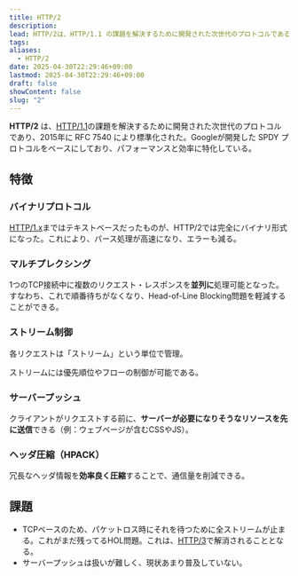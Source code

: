 ```yaml
---
title: HTTP/2
description: 
lead: HTTP/2は、HTTP/1.1 の課題を解決するために開発された次世代のプロトコルである。
tags: 
aliases:
  - HTTP/2
date: 2025-04-30T22:29:46+09:00
lastmod: 2025-04-30T22:29:46+09:00
draft: false
showContent: false
slug: "2"
---
```

**HTTP/2** は、[HTTP/1.1](HTTP1.1.md)の課題を解決するために開発された次世代のプロトコルであり、2015年に RFC 7540 により標準化された。Googleが開発した SPDY プロトコルをベースにしており、パフォーマンスと効率に特化している。

## 特徴
### バイナリプロトコル
[HTTP/1.x](HTTP.md#HTTP/1.0)まではテキストベースだったものが、HTTP/2では完全にバイナリ形式になった。これにより、パース処理が高速になり、エラーも減る。

### マルチプレクシング
1つのTCP接続中に複数のリクエスト・レスポンスを**並列に**処理可能となった。  
すなわち、これで順番待ちがなくなり、Head-of-Line Blocking問題を軽減することができる。

### ストリーム制御
各リクエストは「ストリーム」という単位で管理。

ストリームには優先順位やフローの制御が可能である。

### サーバープッシュ
クライアントがリクエストする前に、**サーバーが必要になりそうなリソースを先に送信**できる（例：ウェブページが含むCSSやJS）。

### ヘッダ圧縮（HPACK）
冗長なヘッダ情報を**効率良く圧縮**することで、通信量を削減できる。

## 課題

- TCPベースのため、パケットロス時にそれを待つために全ストリームが止まる。これがまだ残ってるHOL問題。これは、[HTTP/3](HTTP3.md)で解消されることとなる。
- サーバープッシュは扱いが難しく、現状あまり普及していない。